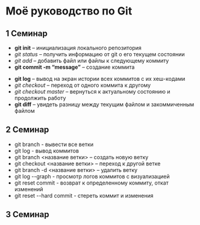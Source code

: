 # Моё руководство по Git

## 1 Семинар
* **git init** – инициализация локального репозитория
* *git status* – получить информацию от git о его текущем состоянии
* _git add_ – добавить файл или файлы к следующему коммиту
* __git commit -m “message”__ – создание коммита
+ **git log** – вывод на экран истории всех коммитов с их хеш-кодами
+ *git checkout* – переход от одного коммита к другому
+ _git checkout master_ – вернуться к актуальному состоянию и продолжить работу
+ __git diff__ – увидеть разницу между текущим файлом и закоммиченным файлом

## 2 Семинар

* git branch - вывести все ветки
* git log - вывод коммитов
* git branch <название ветки> – создать новую ветку
* git checkout <название ветки> – переход к другой ветке
* git branch -d <название ветки> – удалить ветку
* git log --graph - просмотр логов коммитов с визуализацией
* git reset commit - возврат к определенному коммиту, откат изменений
* git reset --hard commit - стереть коммит и изменения

## 3 Семинар
